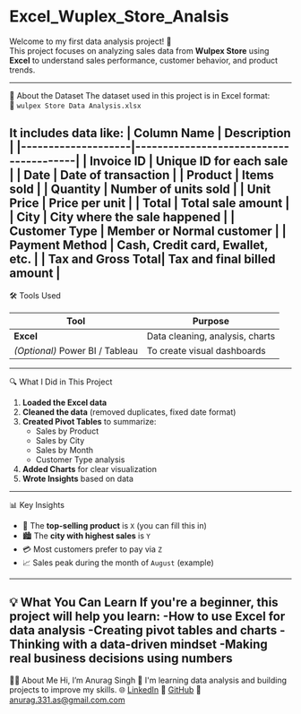 # Excel_Wuplex_Store_Analsis
Welcome to my first data analysis project! 🎉  
This project focuses on analyzing sales data from **Wulpex Store** using **Excel** to understand sales performance, customer behavior, and product trends.

---
📂 About the Dataset
The dataset used in this project is in Excel format:  
📄 `wulpex Store Data Analysis.xlsx`

It includes data like:
| Column Name        | Description                            |
|--------------------|----------------------------------------|
| Invoice ID         | Unique ID for each sale                |
| Date               | Date of transaction                    |
| Product            | Items sold                             |
| Quantity           | Number of units sold                   |
| Unit Price         | Price per unit                         |
| Total              | Total sale amount                      |
| City               | City where the sale happened           |
| Customer Type      | Member or Normal customer              |
| Payment Method     | Cash, Credit card, Ewallet, etc.       |
| Tax and Gross Total| Tax and final billed amount            |
---
🛠️ Tools Used

| Tool     | Purpose                        |
|----------|--------------------------------|
| **Excel** | Data cleaning, analysis, charts |
| *(Optional)* Power BI / Tableau | To create visual dashboards |
---
🔍 What I Did in This Project

1. **Loaded the Excel data**
2. **Cleaned the data** (removed duplicates, fixed date format)
3. **Created Pivot Tables** to summarize:
   - Sales by Product
   - Sales by City
   - Sales by Month
   - Customer Type analysis
4. **Added Charts** for clear visualization
5. **Wrote Insights** based on data
---
📊 Key Insights

- 🥇 The **top-selling product** is `X` (you can fill this in)
- 🏙️ The **city with highest sales** is `Y`
- 💳 Most customers prefer to pay via `Z`
- 📈 Sales peak during the month of `August` (example)
---
💡 What You Can Learn
If you're a beginner, this project will help you learn:
-How to use Excel for data analysis
-Creating pivot tables and charts
-Thinking with a data-driven mindset
-Making real business decisions using numbers
---
🙋‍♂️ About Me
Hi, I’m Anurag Singh 👋
I'm learning data analysis and building projects to improve my skills.
🌐 [LinkedIn](https://www.linkedin.com/in/anurag-singh-8b2b6023a/)
💼 [GitHub](https://github.com/anuragsingh331)
📧 anurag.331.as@gmail.com.com


